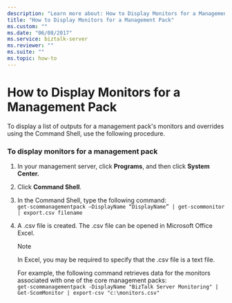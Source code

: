 ```yaml
---
description: "Learn more about: How to Display Monitors for a Management Pack"
title: "How to Display Monitors for a Management Pack"
ms.custom: ""
ms.date: "06/08/2017"
ms.service: biztalk-server
ms.reviewer: ""
ms.suite: ""
ms.topic: how-to
---
```

# How to Display Monitors for a Management Pack
To display a list of outputs for a management pack's monitors and overrides using the Command Shell, use the following procedure.  
  
### To display monitors for a management pack  
  
1. In your management server, click **Programs**, and then click **System Center.**  
  
2. Click **Command Shell**.  
  
3. In the Command Shell, type the following command:   
   `get-scommanagementpack –DisplayName “DisplayName” | get-scommonitor | export.csv filename`  
  
4. A .csv file is created. The .csv file can be opened in Microsoft Office Excel.  
  
   > [!NOTE]  
   >  In Excel, you may be required to specify that the .csv file is a text file.  
  
   For example, the following command retrieves data for the monitors associated with one of the core management packs:   
   `get-scommanagementpack -DisplayName "BizTalk Server Monitoring" | Get-ScomMonitor | export-csv "c:\monitors.csv"`
